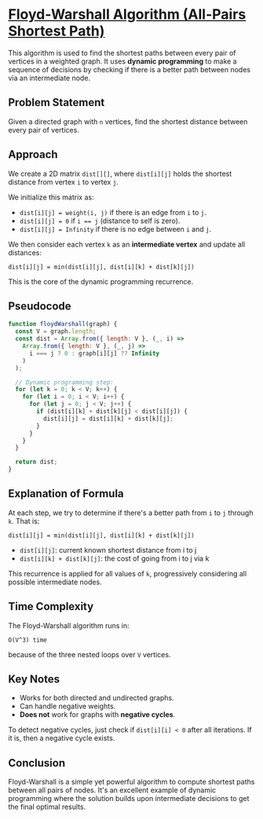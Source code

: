 # [Floyd-Warshall Algorithm (All-Pairs Shortest Path)](https://www.youtube.com/watch?v=oNI0rf2P9gE)

This algorithm is used to find the shortest paths between every pair of vertices in a weighted graph. It uses **dynamic programming** to make a sequence of decisions by checking if there is a better path between nodes via an intermediate node.

## Problem Statement

Given a directed graph with `n` vertices, find the shortest distance between every pair of vertices.

## Approach

We create a 2D matrix `dist[][]`, where `dist[i][j]` holds the shortest distance from vertex `i` to vertex `j`.

We initialize this matrix as:
- `dist[i][j] = weight(i, j)` if there is an edge from `i` to `j`.
- `dist[i][j] = 0` if `i == j` (distance to self is zero).
- `dist[i][j] = Infinity` if there is no edge between `i` and `j`.

We then consider each vertex `k` as an **intermediate vertex** and update all distances:

```
dist[i][j] = min(dist[i][j], dist[i][k] + dist[k][j])
```

This is the core of the dynamic programming recurrence.

## Pseudocode

```js
function floydWarshall(graph) {
  const V = graph.length;
  const dist = Array.from({ length: V }, (_, i) =>
    Array.from({ length: V }, (_, j) =>
      i === j ? 0 : graph[i][j] ?? Infinity
    )
  );

  // Dynamic programming step:
  for (let k = 0; k < V; k++) {
    for (let i = 0; i < V; i++) {
      for (let j = 0; j < V; j++) {
        if (dist[i][k] + dist[k][j] < dist[i][j]) {
          dist[i][j] = dist[i][k] + dist[k][j];
        }
      }
    }
  }

  return dist;
}
```

## Explanation of Formula

At each step, we try to determine if there's a better path from `i` to `j` through `k`. That is:

```
dist[i][j] = min(dist[i][j], dist[i][k] + dist[k][j])
```

- `dist[i][j]`: current known shortest distance from i to j
- `dist[i][k] + dist[k][j]`: the cost of going from i to j via k

This recurrence is applied for all values of `k`, progressively considering all possible intermediate nodes.

## Time Complexity

The Floyd-Warshall algorithm runs in:

```
O(V^3) time
```

because of the three nested loops over `V` vertices.

## Key Notes

- Works for both directed and undirected graphs.
- Can handle negative weights.
- **Does not** work for graphs with **negative cycles**.

To detect negative cycles, just check if `dist[i][i] < 0` after all iterations. If it is, then a negative cycle exists.

## Conclusion

Floyd-Warshall is a simple yet powerful algorithm to compute shortest paths between all pairs of nodes. It's an excellent example of dynamic programming where the solution builds upon intermediate decisions to get the final optimal results.

